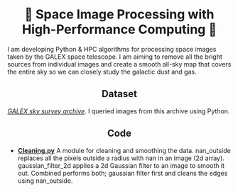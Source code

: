 <h1 align="center"> 🌌 Space Image Processing with High-Performance Computing 🌌 </h1>
I am developing Python & HPC algorithms for processing space images taken by the GALEX space telescope. I am aiming to remove all the bright sources from individual images and create a smooth all-sky map that covers the entire sky so we can closely study the galactic dust and gas.

<h2 align="center"> Dataset </h2>

[*GALEX sky survey archive*](https://archive.stsci.edu/missions-and-data/galex). I queried images from this archive using Python.

<h2 align="center"> Code </h2>

- [**Cleaning.py**](https://github.com/hina0830g/GALEX_montage/blob/dev/cleaning.py) <be>
A module for cleaning and smoothing the data. nan_outside replaces all the pixels outside a radius with nan in an image (2d array). gaussian_filter_2d applies a 2d Gaussian filter to an image to smooth it out. Combined performs both; gaussian filter first and cleans the edges using nan_outside.
